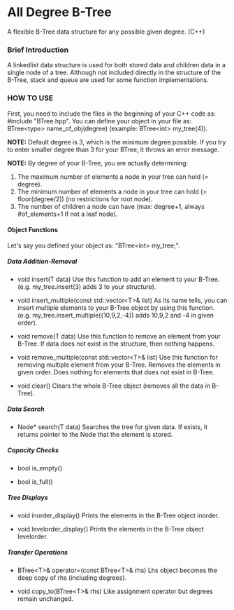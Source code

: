 # All Degree B-Tree
A flexible B-Tree data structure for any possible given degree. (C++) 

### Brief Introduction
A linkedlist data structure is used for both stored data and children data in a single node of a tree. Although not included directly in the structure of the B-Tree, stack and queue are used for some function implementations.

### HOW TO USE
First, you need to include the files in the beginning of your C++ code as: #include "BTree.hpp".
You can define your object in your file as: BTree\<type\> name_of_obj(degree) (example: BTree\<int\> my_tree(4)).
  
**NOTE:** Default degree is 3, which is the minimum degree possible. If you try to enter smaller degree than 3 for your BTree, it throws an error message.

**NOTE:** By degree of your B-Tree, you are actually determining:
1. The maximum number of elements a node in your tree can hold (= degree).
2. The minimum number of elements a node in your tree can hold (= floor(degree/2)) (no restrictions for root node).
3. The number of children a node can have (max: degree+1, always #of_elements+1 if not a leaf node).

#### Object Functions
Let's say you defined your object as: "BTree\<int\> my_tree;".

##### Data Addition-Removal
- void insert(T data)
Use this function to add an element to your B-Tree. (e.g. my_tree.insert(3) adds 3 to your structure).

- void insert_multiple(const std::vector\<T\>& list)
As its name tells, you can insert multiple elements to your B-Tree object by using this function. (e.g. my_tree.insert_multiple({10,9,2,-4}) adds 10,9,2 and -4 in given order).

- void remove(T data)
Use this function to remove an element from your B-Tree. If data does not exist in the structure, then nothing happens.

- void remove_multiple(const std::vector\<T\>& list)
Use this function for removing multiple element from your B-Tree. Removes the elements in given order. Does nothing for elements that does not exist in B-Tree.
  
- void clear()
Clears the whole B-Tree object (removes all the data in B-Tree).

##### Data Search
- Node* search(T data)
Searches the tree for given data. If exists, it returns pointer to the Node that the element is stored.

##### Capacity Checks
- bool is_empty()

- bool is_full()

##### Tree Displays
- void inorder_display()
Prints the elements in the B-Tree object inorder.

- void levelorder_display()
Prints the elements in the B-Tree object levelorder.

##### Transfer Operations
- BTree\<T\>& operator=(const BTree\<T\>& rhs)
Lhs object becomes the deep copy of rhs (including degrees).

- void copy_to(BTree\<T\>& rhs)
Like assignment operator but degrees remain unchanged.
